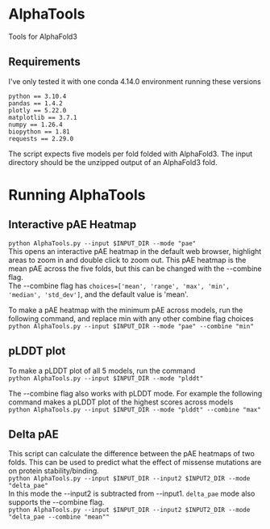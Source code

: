 # AlphaTools
Tools for AlphaFold3

## Requirements

I've only tested it with one conda 4.14.0 environment running these versions

`python == 3.10.4`  
`pandas == 1.4.2`  
`plotly == 5.22.0`  
`matplotlib == 3.7.1`  
`numpy == 1.26.4`  
`biopython == 1.81`  
`requests == 2.29.0`  

The script expects five models per fold folded with AlphaFold3. The input directory should be the unzipped output of an AlphaFold3 fold.  

# Running AlphaTools

## Interactive pAE Heatmap  

`python AlphaTools.py --input $INPUT_DIR --mode "pae"`   
This opens an interactive pAE heatmap in the default web browser, highlight areas to zoom in and double click to zoom out. This pAE heatmap is the mean pAE across the five folds, but this can be changed with the --combine flag.  
The --combine flag has `choices=['mean', 'range', 'max', 'min', 'median', 'std_dev']`, and the default value is 'mean'.  

To make a pAE heatmap with the minimum pAE across models, run the following command, and replace min with any other combine flag choices  
`python AlphaTools.py --input $INPUT_DIR --mode "pae" --combine "min"`  


## pLDDT plot

To make a pLDDT plot of all 5 models, run the command  
`python AlphaTools.py --input $INPUT_DIR --mode "plddt"`  

The --combine flag also works with pLDDT mode. For example the following command makes a pLDDT plot of the highest scores across models  
`python AlphaTools.py --input $INPUT_DIR --mode "plddt" --combine "max"`  


## Delta pAE  

This script can calculate the difference between the pAE heatmaps of two folds. This can be used to predict what the effect of missense mutations are on protein stability/binding.  
`python AlphaTools.py --input $INPUT_DIR --input2 $INPUT2_DIR --mode "delta_pae"`  
In this mode the --input2 is subtracted from --input1. `delta_pae` mode also supports the --combine flag.  
`python AlphaTools.py --input $INPUT_DIR --input2 $INPUT2_DIR --mode "delta_pae --combine "mean""`  
